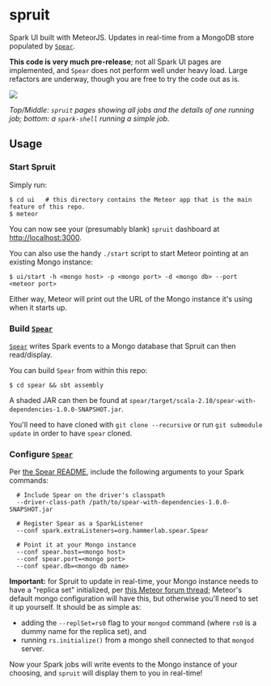 # spruit
Spark UI built with MeteorJS. Updates in real-time from a MongoDB store populated by [`Spear`][].

**This code is very much pre-release**; not all Spark UI pages are implemented, and `Spear` does not perform well under heavy load. Large refactors are underway, though you are free to try the code out as is.

![](http://f.cl.ly/items/1U1Y0x003p0Q1S1J0j3B/spark.gif)

*Top/Middle: `spruit` pages showing all jobs and the details of one running job; bottom: a `spark-shell` running a simple job.*

## Usage

### Start Spruit
Simply run:
```
$ cd ui   # this directory contains the Meteor app that is the main feature of this repo.
$ meteor
```

You can now see your (presumably blank) `spruit` dashboard at [http://localhost:3000](http://localhost:3000).

You can also use the handy `./start` script to start Meteor pointing at an existing Mongo instance:

```
$ ui/start -h <mongo host> -p <mongo port> -d <mongo db> --port <meteor port>
```

Either way, Meteor will print out the URL of the Mongo instance it's using when it starts up.

### Build [`Spear`][]
[`Spear`][] writes Spark events to a Mongo database that Spruit can then read/display.

You can build `Spear` from within this repo:

```
$ cd spear && sbt assembly
```

A shaded JAR can then be found at `spear/target/scala-2.10/spear-with-dependencies-1.0.0-SNAPSHOT.jar`.

You'll need to have cloned with `git clone --recursive` or run `git submodule update` in order to have `spear` cloned.

### Configure [`Spear`][]

Per [the Spear README](https://github.com/hammerlab/spear/blob/master/README.md), include the following arguments to your Spark commands:
```
  # Include Spear on the driver's classpath
  --driver-class-path /path/to/spear-with-dependencies-1.0.0-SNAPSHOT.jar
  
  # Register Spear as a SparkListener
  --conf spark.extraListeners=org.hammerlab.spear.Spear
  
  # Point it at your Mongo instance
  --conf spear.host=<mongo host>
  --conf spear.port=<mongo port>
  --conf spear.db=<mongo db name>
```

**Important:** for Spruit to update in real-time, your Mongo instance needs to have a "replica set" initialized, per [this Meteor forum thread](https://forums.meteor.com/t/polling-for-external-mongo-changes/4151); Meteor's default mongo configuration will have this, but otherwise you'll need to set it up yourself. It should be as simple as:
* adding the `--replSet=rs0` flag to your `mongod` command (where `rs0` is a dummy name for the replica set), and
* running `rs.initialize()` from a mongo shell connected to that `mongod` server.

Now your Spark jobs will write events to the Mongo instance of your choosing, and `spruit` will display them to you in real-time!


[`Spear`]: https://github.com/hammerlab/spear
